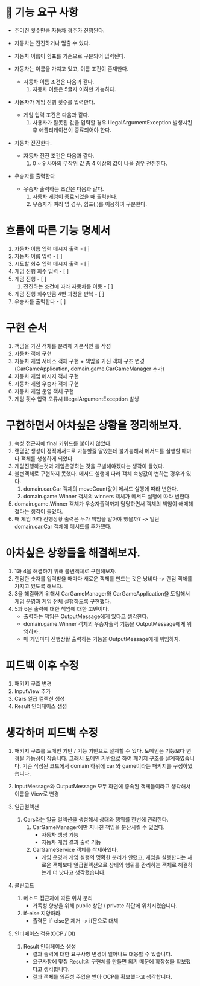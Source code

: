 # 🚀 기능 요구 사항

- 주어진 횟수만큼 자동차 경주가 진행된다.

- 자동차는 전진하거나 멈출 수 있다.

- 자동차 이름이 쉼표를 기준으로 구분되어 입력된다.

- 자동차는 이름을 가지고 있고, 이름 조건이 존재한다.
  - 자동차 이름 조건은 다음과 같다.
    1. 자동차 이름은 5글자 이하만 가능하다.

- 사용자가 게임 진행 횟수를 입력한다.
  - 게임 입력 조건은 다음과 같다.
    1. 사용자가 잘못된 값을 입력할 경우 IllegalArgumentException 발생시킨 후 애플리케이션이 종료되어야 한다.

- 자동차 전진한다.
  - 자동차 전진 조건은 다음과 같다.
    1. 0 ~ 9 사아의 무작위 값 중 4 이상의 값이 나올 경우 전진한다.

- 우승자를 출력한다
  - 우승자 출력하는 조건은 다음과 같다.
    1. 자동차 게임이 종료되었을 때 출력한다.
    2. 우승자가 여러 명 경우, 쉼표(,)를 이용하여 구분한다.

# 흐름에 따른 기능 명세서
1. 자동차 이름 입력 메시지 출력 - [ ]
2. 자동차 이름 입력 - [ ]
3. 시도할 회수 입력 메시지 출력 - [ ]
4. 게임 진행 회수 입력 - [ ]
5. 게임 진행 - [ ]
   1. 전진하는 조건에 따라 자동차를 이동 - [ ]
6. 게임 진행 회수만큼 4번 과정을 반복 - [ ]
7. 우승자를 출력한다 - [ ]

# 구현 순서
1. 책임을 가진 객체를 분리해 기본적인 틀 작성
2. 자동차 객체 구현
3. 자동차 게임 서비스 객체 구현 + 책임을 가진 객체 구조 변경(CarGameApplication, domain.game.CarGameManager 추가)
4. 자동차 게임 메시지 객체 구현
5. 자동차 게임 우승자 객체 구현
6. 자동차 게임 운영 객체 구현
7. 게임 횟수 입력 오류시 IllegalArgumentException 발생


# 구현하면서 아차싶은 상황을 정리해보자.
1. 속성 접근자에 final 키워드를 붙이지 않았다.
2. 랜덤값 생성이 정적메서드로 가능할줄 알았는데 불가능해서 메서드를 실행할 때마다 객체를 생성하게 되었다.
3. 게임진행하는것과 게임운영하는 것을 구별해야겠다는 생각이 들었다.
4. 불변객체로 구현하지 못했다. 메서드 실행에 따라 객체 속성값이 변하는 경우가 있다.
   1. domain.car.Car 객체의 moveCount값이 메서드 실행에 따라 변한다.
   2. domain.game.Winner 객체의 winners 객체가 메서드 실행에 따라 변한다.
5. domain.game.Winner 객체가 우승자출력까지 담당하면서 객체의 책임이 애매해졌다는 생각이 들었다.
6. 매 게임 마다 진행상황 출력은 누가 책임을 맡아야 했을까? -> 일단 domain.car.Car 객체에 메서드를 추가했다.

# 아차싶은 상황들을 해결해보자.
1. 1과 4을 해결하기 위해 불변객체로 구현해보자.
2. 랜덤한 숫자를 입력받을 때마다 새로운 객체를 만드는 것은 낭비다 -> 랜덤 객체를 가지고 있도록 해보자.
3. 3을 해결하기 위해서 CarGameManager와 CarGameApplication을 도입해서 게임 운영과 게임 전체 실행하도록 구현했다.
4. 5과 6은 출력에 대한 책임에 대한 고민이다. 
   - 출력하는 책임은 OutputMessage에게 있다고 생각한다.
   - domain.game.Winner 객체의 우승자출력 기능을 OutputMessage에게 위임하자.
   - 매 게임마다 진행상황 출력하는 기능을 OutputMessage에게 위임하자.

    
# 피드백 이후 수정
1. 패키지 구조 변경
2. InputView 추가
3. Cars 일급 컬렉션 생성
4. Result 인터페이스 생성


# 생각하며 피드백 수정
1. 패키지 구조를 도메인 기반 / 기능 기반으로 설계할 수 있다.
도메인은 기능보다 변경될 가능성이 작습니다. 그래서 도메인 기반으로 하여 패키지 구조를 설계하였습니다.
기존 작성된 코드에서 domain 하위에 car 와 game이라는 패키지를 구성하였습니다.

2. InputMessage와 OutputMessage 모두 화면에 종속된 객체들이라고 생각해서 이름을 View로 변경

3. 일급컬렉션
   1. Cars라는 일급 컬렉션을 생성해서 상태와 행위를 한번에 관리한다.
      1. CarGameManager에만 지나친 책임을 분산시킬 수 있었다.
         - 자동차 생성 기능
         - 자동차 게임 결과 출력 기능
      2. CarGameService 객체를 삭제하였다.
         - 게임 운영과 게임 실행의 명확한 분리가 안됐고, 게임을 실행한다는 새로운 객체보다 일급컬렉션으로 상태와 행위를 관리하는 객체로 해결하는게 더 낫다고 생각했습니다.

4. 클린코드
   1. 메소드 접근자에 따른 위치 분리
      - 가독성 향상을 위해 public 상단 / private 하단에 위치시켰습니다.
   2. if-else 지양하라.
      - 출력문 if-else문 제거 -> if문으로 대체

5. 인터페이스 적용(OCP / DI)
   1. Result 인터페이스 생성
      - 결과 출력에 대한 요구사항 변경이 일어나도 대응할 수 있습니다.
      - 요구사항에 맞춰 Result의 구현체를 만들면 되기 때문에 확장성을 확보했다고 생각합니다.
      - 결과 객체를 의존성 주입을 받아 OCP를 확보했다고 생각합니다.
